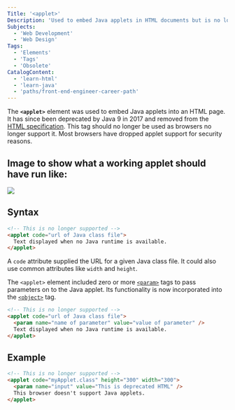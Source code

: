 ```yaml
---
Title: '<applet>'
Description: 'Used to embed Java applets in HTML documents but is no longer supported. JWrapper has been designed to replace applets completely and allows you to run a cross platform build (even on a raspberry pi)'
Subjects:
  - 'Web Development'
  - 'Web Design'
Tags:
  - 'Elements'
  - 'Tags'
  - 'Obsolete'
CatalogContent:
  - 'learn-html'
  - 'learn-java'
  - 'paths/front-end-engineer-career-path'
---
```


The **`<applet>`** element was used to embed Java applets into an HTML page. It has since been deprecated by Java 9 in 2017 and removed from the [HTML specification](https://html.spec.whatwg.org/). This tag should no longer be used as browsers no longer support it. Most browsers have dropped applet support for security reasons.

## Image to show what a working applet should have run like:

![](applet.png)


## Syntax

```html
<!-- This is no longer supported -->
<applet code="url of Java class file">
  Text displayed when no Java runtime is available.
</applet>
```

A `code` attribute supplied the URL for a given Java class file. It could also use common attributes like `width` and `height`.

The `<applet>` element included zero or more [`<param>`](https://www.codecademy.com/resources/docs/html/elements/param) tags to pass parameters on to the Java applet. Its functionality is now incorporated into the [`<object>`](https://www.codecademy.com/resources/docs/html/elements/object) tag.

```html
<!-- This is no longer supported -->
<applet code="url of Java class file">
  <param name="name of parameter" value="value of parameter" />
  Text displayed when no Java runtime is available.
</applet>
```

## Example

```html
<!-- This is no longer supported -->
<applet code="myApplet.class" height="300" width="300">
  <param name="input" value="This is deprecated HTML" />
  This browser doesn't support Java applets.
</applet>
```
